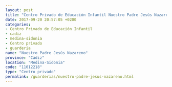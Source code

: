 ```yaml
---
layout: post
title: "Centro Privado de Educación Infantil Nuestro Padre Jesús Nazareno"
date: 2017-09-20 20:57:05 +0200
categories:
- Centro Privado de Educación Infantil
- cadiz
- medina-sidonia
- Centro privado
- guarderia
name: "Nuestro Padre Jesús Nazareno"
province: "Cádiz"
location: "Medina-Sidonia"
code: "11012218"
type: "Centro privado"
permalink: /guarderias/nuestro-padre-jesus-nazareno.html
---
```

